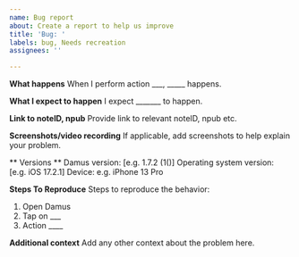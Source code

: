 ```yaml
---
name: Bug report
about: Create a report to help us improve
title: 'Bug: '
labels: bug, Needs recreation
assignees: ''

---
```


**What happens**
When I perform action ___, _____ happens.

**What I expect to happen**
I expect _______ to happen.

**Link to noteID, npub**
Provide link to relevant noteID, npub etc.

**Screenshots/video recording**
If applicable, add screenshots to help explain your problem.


** Versions **
Damus version: [e.g. 1.7.2 (1()]
Operating system version: [e.g. iOS 17.2.1]
Device: e.g. iPhone 13 Pro

**Steps To Reproduce**
Steps to reproduce the behavior:
1. Open Damus
2. Tap on ___
3. Action ____

**Additional context**
Add any other context about the problem here.
